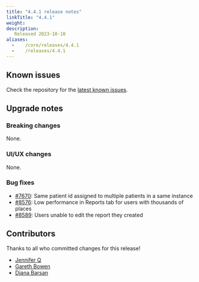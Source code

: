 ```yaml
---
title: "4.4.1 release notes"
linkTitle: "4.4.1"
weight:
description:
   Released 2023-10-10
aliases:
  -    /core/releases/4.4.1
  -    /releases/4.4.1
---
```


## Known issues

Check the repository for the [latest known issues](https://github.com/medic/cht-core/issues?q=is%3Aissue+label%3A%22Affects%3A+4.4.1%22).

## Upgrade notes

### Breaking changes

None.

### UI/UX changes

None.

### Bug fixes

- [#7670](https://github.com/medic/cht-core/issues/7670): Same patient id assigned to multiple patients in a same instance
- [#8576](https://github.com/medic/cht-core/issues/8576): Low performance in Reports tab for users with thousands of places
- [#8589](https://github.com/medic/cht-core/issues/8589): Users unable to edit the report they created


## Contributors

Thanks to all who committed changes for this release!

- [Jennifer Q](https://github.com/latin-panda)
- [Gareth Bowen](https://github.com/garethbowen)
- [Diana Barsan](https://github.com/dianabarsan)

